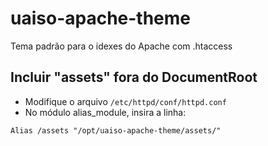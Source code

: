 # uaiso-apache-theme
Tema padrão para o idexes do Apache com .htaccess

## Incluir "assets" fora do DocumentRoot
- Modifique o arquivo `/etc/httpd/conf/httpd.conf`
- No módulo alias_module, insira a linha:
```
Alias /assets "/opt/uaiso-apache-theme/assets/"
```